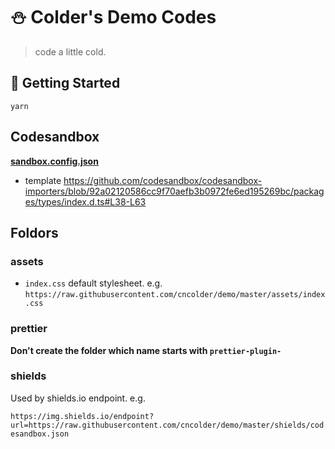 # ⛄️ Colder's Demo Codes

> code a little cold.

## 🚀 Getting Started

```shell
yarn
```

## Codesandbox

**[sandbox.config.json](https://codesandbox.io/docs/configuration#sandbox-configuration)**

-   template https://github.com/codesandbox/codesandbox-importers/blob/92a02120586cc9f70aefb3b0972fe6ed195269bc/packages/types/index.d.ts#L38-L63

## Foldors

### assets

-   `index.css` default stylesheet. e.g. `https://raw.githubusercontent.com/cncolder/demo/master/assets/index.css`

### prettier

**Don't create the folder which name starts with `prettier-plugin-`**

### shields

Used by shields.io endpoint. e.g.

`https://img.shields.io/endpoint?url=https://raw.githubusercontent.com/cncolder/demo/master/shields/codesandbox.json`

